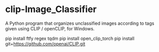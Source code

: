 # clip-Image_Classifier
A Python program that organizes unclassified images according to tags given using CLIP / openCLIP, for Windows.

pip install ftfy regex tqdm
pip install open_clip_torch
pip install git+https://github.com/openai/CLIP.git